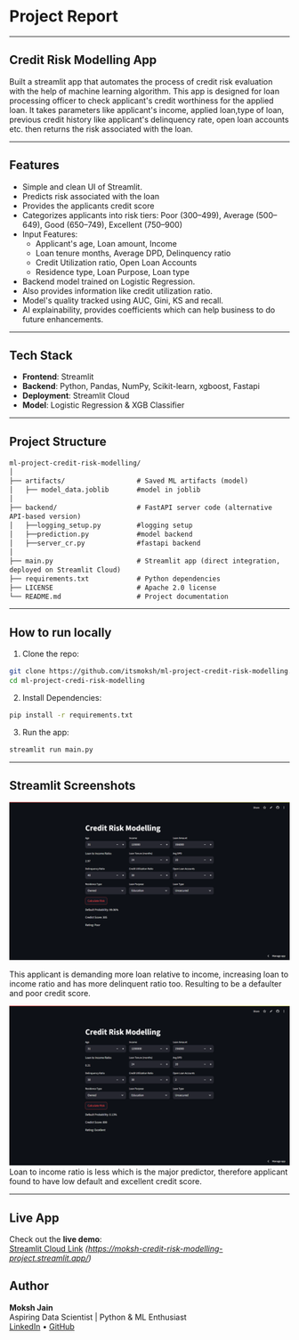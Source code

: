 # Project Report 

---
## Credit Risk Modelling App

Built a streamlit app that automates the process of credit risk evaluation with the help of machine learning algorithm.
This app is designed for loan processing officer to check applicant's credit worthiness for the applied loan.
It takes parameters like applicant's income, applied loan,type of loan,  previous credit history like applicant's delinquency rate, open loan accounts etc. then returns the risk associated with the loan. 

---
## Features 

- Simple and clean UI of Streamlit.
- Predicts risk associated with the loan 
- Provides the applicants credit score
- Categorizes applicants into risk tiers: Poor (300–499), Average (500–649), Good (650–749), Excellent (750–900)
- Input Features: 
    - Applicant's age, Loan amount, Income
    - Loan tenure months, Average DPD, Delinquency ratio
    - Credit Utilization ratio, Open Loan Accounts
    - Residence type, Loan Purpose, Loan type
- Backend model trained on Logistic Regression.
- Also provides information like credit utilization ratio.
- Model's quality tracked using AUC, Gini, KS and recall.
- AI explainability, provides coefficients which can help business to do future enhancements.

---
## Tech Stack
- **Frontend**: Streamlit
- **Backend**: Python, Pandas, NumPy, Scikit-learn, xgboost, Fastapi
- **Deployment**: Streamlit Cloud
- **Model**: Logistic Regression & XGB Classifier

---
## Project Structure
``` text
ml-project-credit-risk-modelling/
│
├── artifacts/                  # Saved ML artifacts (model)
│   ├── model_data.joblib       #model in joblib
│
├── backend/                    # FastAPI server code (alternative API-based version)
│   ├──logging_setup.py         #logging setup
│   ├──prediction.py            #model backend
│   ├──server_cr.py             #fastapi backend
│    
├── main.py                     # Streamlit app (direct integration, deployed on Streamlit Cloud)
├── requirements.txt            # Python dependencies
├── LICENSE                     # Apache 2.0 license
└── README.md                   # Project documentation
```


---
## How to run locally

1. Clone the repo:
``` bash
git clone https://github.com/itsmoksh/ml-project-credit-risk-modelling.git
cd ml-project-credi-risk-modelling
```
2. Install Dependencies:
``` bash
pip install -r requirements.txt
```
3. Run the app:
``` bash
streamlit run main.py
```
---
## Streamlit Screenshots
![](screenshots/img1.png)

This applicant is demanding more loan relative to income, increasing loan to income ratio and has more delinquent ratio too. Resulting to be a defaulter and poor credit score.

![](screenshots/img2.png)
Loan to income ratio is less which is the major predictor, therefore applicant found
to have low default and excellent credit score.

--- 
## Live App

Check out the **live demo**:  
[Streamlit Cloud Link](#) *(https://moksh-credit-risk-modelling-project.streamlit.app/)*

##  Author

**Moksh Jain**  
Aspiring Data Scientist | Python & ML Enthusiast  
[LinkedIn](https://www.linkedin.com/in/itsmoksh/) • [GitHub](https://github.com/itsmoksh)
  




